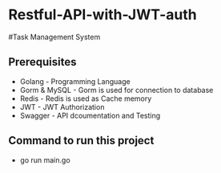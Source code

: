 # Restful-API-with-JWT-auth


#Task Management System

## Prerequisites
- Golang - Programming Language
- Gorm & MySQL - Gorm is used for connection to database
- Redis - Redis is used as Cache memory
- JWT - JWT Authorization
- Swagger - API dcoumentation and Testing


## Command to run this project 
- go run main.go

